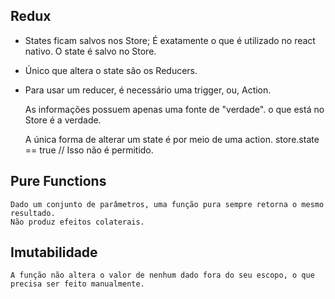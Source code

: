 ## Redux
- States ficam salvos nos Store;
    É exatamente o que é utilizado no react nativo.
    O state é salvo no Store.
- Único que altera o state são os Reducers.
- Para usar um reducer, é necessário uma trigger, ou, Action.

    As informações possuem apenas uma fonte de "verdade". o que está no Store é a verdade.

    A única forma de alterar um state é por meio de uma action.
        store.state == true // Isso não é permitido.

## Pure Functions
    Dado um conjunto de parâmetros, uma função pura sempre retorna o mesmo resultado.
    Não produz efeitos colaterais.

## Imutabilidade
    A função não altera o valor de nenhum dado fora do seu escopo, o que precisa ser feito manualmente.






    






